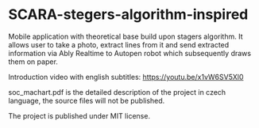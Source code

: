 # SCARA-stegers-algorithm-inspired
Mobile application with theoretical base build upon stagers algorithm. It allows user to take a photo, extract lines from it and send extracted information via Ably Realtime to Autopen robot which subsequently draws them on paper.

Introduction video with english subtitles: https://youtu.be/x1vW6SV5Xl0

soc_machart.pdf is the detailed description of the project in czech language, the source files will not be published.

The project is published under MIT license.

